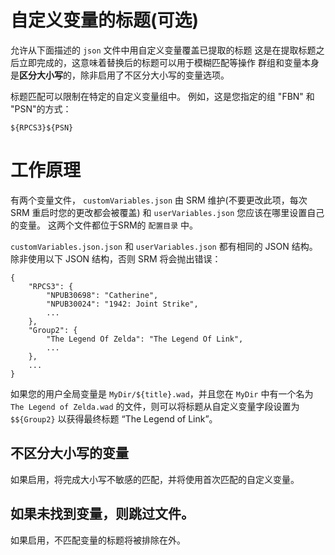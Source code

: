 # 自定义变量的标题(可选)
允许从下面描述的 `json` 文件中用自定义变量覆盖已提取的标题 这是在提取标题之后立即完成的，这意味着替换后的标题可以用于模糊匹配等操作 群组和变量本身是**区分大小写**的，除非启用了不区分大小写的变量选项。

标题匹配可以限制在特定的自定义变量组中。 例如，这是您指定的组 "FBN" 和 "PSN"的方式：
```
${RPCS3}${PSN}
```

# 工作原理
有两个变量文件， `customVariables.json` 由 SRM 维护(不要更改此项，每次SRM 重启时您的更改都会被覆盖) 和 `userVariables.json` 您应该在哪里设置自己的变量。 这两个文件都位于SRM的 `配置目录` 中。



`customVariables.json.json` 和 `userVariables.json` 都有相同的 JSON 结构。 除非使用以下 JSON 结构，否则 SRM 将会抛出错误：

```
{
    "RPCS3": {
        "NPUB30698": "Catherine",
        "NPUB30024": "1942: Joint Strike",
        ...
    },
    "Group2": {
        "The Legend Of Zelda": "The Legend Of Link",
        ...
    },
    ...
}
```

如果您的用户全局变量是 `MyDir/${title}.wad`，并且您在 `MyDir` 中有一个名为 `The Legend of Zelda.wad` 的文件，则可以将标题从自定义变量字段设置为 `$${Group2}` 以获得最终标题 “The Legend of Link”。

## 不区分大小写的变量
如果启用，将完成大小写不敏感的匹配，并将使用首次匹配的自定义变量。

## 如果未找到变量，则跳过文件。
如果启用，不匹配变量的标题将被排除在外。